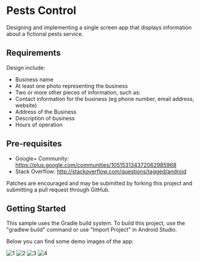 # Pests Control

Designing and implementing a single screen app that displays information about a fictional pests service. 

## Requirements

Design include:

- Business name
- At least one photo representing the business
- Two or more other pieces of information, such as:
- Contact information for the business (eg phone number, email address, website)
- Address of the Business
- Description of business
- Hours of operation

## Pre-requisites

- Google+ Community: https://plus.google.com/communities/105153134372062985968
- Stack Overflow: http://stackoverflow.com/questions/tagged/android

Patches are encouraged and may be submitted by forking this project and submitting a pull request through GitHub.

## Getting Started

This sample uses the Gradle build system. To build this project, use the "gradlew build" command or use "Import Project" in Android Studio.

Below you can find some demo images of the app:

![1](https://user-images.githubusercontent.com/33226462/40026352-f4d7e774-57cc-11e8-82ca-8542b63da62f.png)
![2](https://user-images.githubusercontent.com/33226462/40026353-f4fca96a-57cc-11e8-88f5-73e7dd7e16db.png)
![3](https://user-images.githubusercontent.com/33226462/40026354-f52348ae-57cc-11e8-80c6-f7bcbb93016e.png)
![4](https://user-images.githubusercontent.com/33226462/40026355-f54e1d7c-57cc-11e8-82cd-f86dc75684b3.png)

